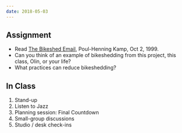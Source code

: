 ```yaml
---
date: 2018-05-03
---
```


## Assignment

* Read [The Bikeshed Email](http://bikeshed.org/), Poul-Henning Kamp, Oct 2,
  1999.
* Can you think of an example of bikeshedding from this project, this class,
  Olin, or your life?
* What practices can reduce bikeshedding?

## In Class

1. Stand-up
2. Listen to Jazz
3. Planning session: Final Countdown
4. Small-group discussions
5. Studio / desk check-ins
